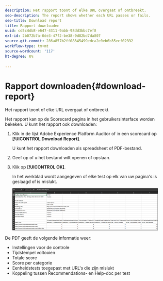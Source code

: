 ```yaml
---
description: Het rapport toont of elke URL overgaat of ontbreekt.
seo-description: The report shows whether each URL passes or fails.
seo-title: Download report
title: Rapport downloaden
uuid: cd5c4db8-e647-4311-9abb-98dd3bbc7ef8
exl-id: 2b072b7a-0de3-47f2-be38-9d82bd7da807
source-git-commit: 286a857b2ff08345499edca2e0eb6b35ecf02332
workflow-type: tm+mt
source-wordcount: '117'
ht-degree: 0%

---
```


# Rapport downloaden{#download-report}

Het rapport toont of elke URL overgaat of ontbreekt.

Het rapport kan op de Scorecard pagina in het gebruikersinterface worden bekeken. U kunt het rapport ook downloaden:

1. Klik in de lijst Adobe Experience Platform Auditor of in een scorecard op **[!UICONTROL Download Report]**.

   U kunt het rapport downloaden als spreadsheet of PDF-bestand.
1. Geef op of u het bestand wilt openen of opslaan.

1. Klik op **[!UICONTROL OK]**.

   In het werkblad wordt aangegeven of elke test op elk van uw pagina&#39;s is geslaagd of is mislukt.

   ![](assets/sheet.png)

De PDF geeft de volgende informatie weer:

* Instellingen voor de controle
* Tijdstempel voltooien
* Totale score
* Score per categorie
* Eenheidstests toegepast met URL&#39;s die zijn mislukt
* Koppeling tussen Recommendations- en Help-doc per test
